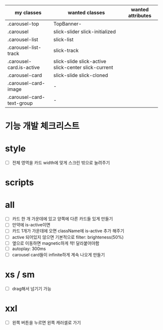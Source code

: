 | my classes                | wanted classes                                      | wanted attributes |
| ------------------------- | --------------------------------------------------- | ----------------- |
| .carousel-top             | TopBanner-                                          |
| .carousel                 | slick-slider slick-initialized                      |
| .carousel-list            | slick-list                                          |
| .carousel-list-track      | slick-track                                         |
| .carousel-card.is-active  | slick-slide slick-active slick-center slick-current |
| .carousel-card            | slick-slide slick-cloned                            |
| .carousel-card-image      | -                                                   |
| .carousel-card-text-group | -                                                   |

# 기능 개발 체크리스트

# style

- [ ] 전체 영역을 카드 width에 맞게 스크린 밖으로 늘려주기

# scripts

# all

- [ ] 카드 한 개 가운데에 있고 양쪽에 다른 카드들 있게 만들기
- [ ] 만약에 is-active이면
- [ ] 카드 1개가 가운데에 오면 className에 is-active 추가 해주기
- [ ] active 되어있지 않으면 기본적으로 filter: brighteness(50%)
- [ ] 옆으로 이동하면 magnetic하게 챡! 달라붙어야함
- [ ] autoplay: 300ms
- [ ] carousel card들이 infinite하게 계속 나오게 만들기

# xs / sm

- [ ] drag해서 넘기기 가능

# xxl

- [ ] 왼쪽 버튼을 누르면 왼쪽 캐러셀로 가기
